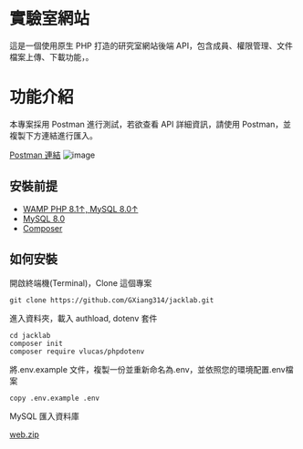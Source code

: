 # 實驗室網站
這是一個使用原生 PHP 打造的研究室網站後端 API，包含成員、權限管理、文件檔案上傳、下載功能，。

# 功能介紹
本專案採用 Postman 進行測試，若欲查看 API 詳細資訊，請使用 Postman，並複製下方連結進行匯入。

[Postman 連結](
https://www.getpostman.com/collections/d5e74fe839abf336754c
"Postman 連結"
)
![image](https://user-images.githubusercontent.com/57283718/172524287-e7186c53-2f77-4f19-9ddf-6aed894a1503.png)


## 安裝前提
* [WAMP PHP 8.1↑, MySQL 8.0↑](https://www.wampserver.com/en/download-wampserver-64bits/)
* [MySQL 8.0](https://dev.mysql.com/doc/relnotes/mysql/8.0/en/)
* [Composer](https://getcomposer.org/)

## 如何安裝
開啟終端機(Terminal)，Clone 這個專案
```
git clone https://github.com/GXiang314/jacklab.git
```

進入資料夾，載入 authload, dotenv 套件
```
cd jacklab
composer init
composer require vlucas/phpdotenv
```

將.env.example 文件，複製一份並重新命名為.env，並依照您的環境配置.env檔案
```
copy .env.example .env
```

MySQL 匯入資料庫

[web.zip](https://github.com/GXiang314/jacklab/files/8858135/web.zip)


